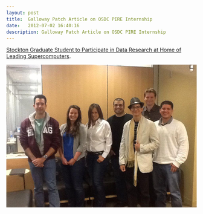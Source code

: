 ```yaml
---
layout: post
title:  Galloway Patch Article on OSDC PIRE Internship
date:   2012-07-02 16:40:16
description: Galloway Patch Article on OSDC PIRE Internship
---
```


[Stockton Graduate Student to Participate in Data Research at Home of Leading Supercomputers](http://galloway.patch.com/articles/stockton-college-student-to-participate-in-data-research-at-home-of-leading-supercomputers).

<div class="img_row">
	<img class="col three" src="/img/osdc_pire.jpg">
</div>


